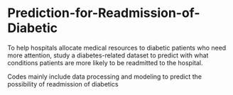 # Prediction-for-Readmission-of-Diabetic
To help hospitals allocate medical resources to diabetic patients who need more attention, study a diabetes-related dataset to predict with what conditions patients are more likely to be readmitted to the hospital.

Codes mainly include data processing and modeling to predict the possibility of readmission of diabetics
